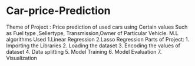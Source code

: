 # Car-price-Prediction
Theme of Project :
              Price prediction of used cars using Certain values
                Such as Fuel type ,Sellertype, Transmission,Owner of Particular Vehicle.
M.L algorithms Used
           1.Linear Regression
          2.Lasso Regression
 Parts of Project:
              1. Importing the Libraries
               2. Loading the dataset
                3. Encoding the values of dataset
                4. Data splitting
                 5. Model Training
                 6. Model Evaluation
                  7. Visualization
